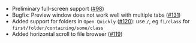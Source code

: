 * Preliminary full-screen support ([#98](https://github.com/qvacua/vimr/pull/98))
* Bugfix: Preview window does not work well with multiple tabs ([#131](https://github.com/qvacua/vimr/issues/131))
* Added support for folders in `Open Quickly` ([#120](https://github.com/qvacua/vimr/issues/120)): use `/`, eg `fi/class` for `first/folder/containing/some/class`
* Added horizontal scroll to file browser ([#119](https://github.com/qvacua/vimr/issues/119))


